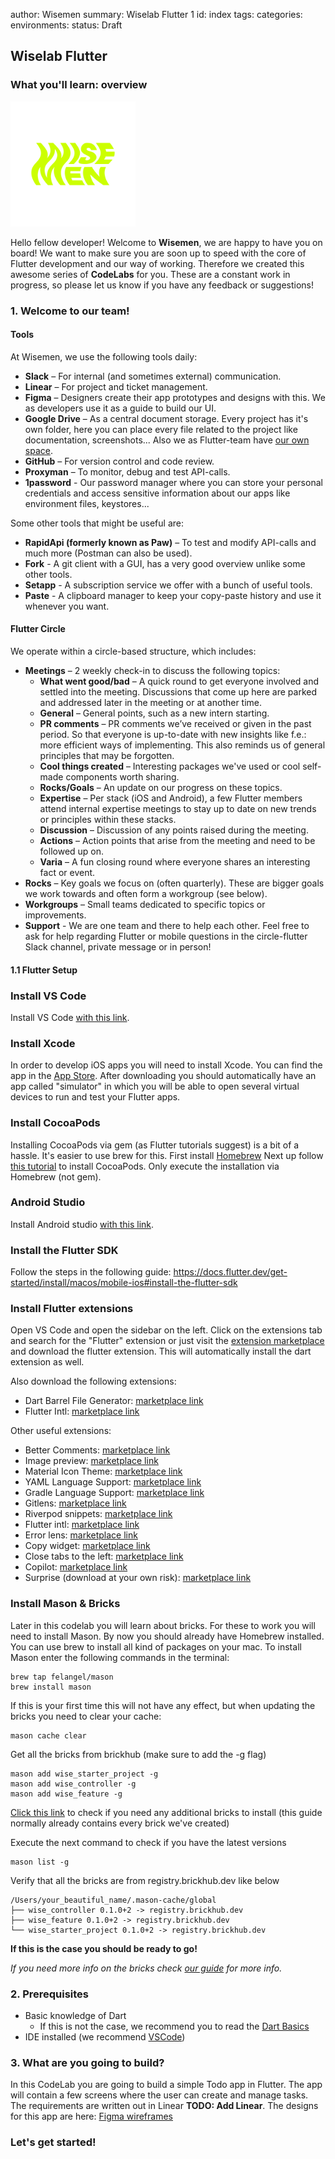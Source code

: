 author: Wisemen
summary: Wiselab Flutter 1
id: index
tags:
categories:
environments:
status: Draft

## Wiselab Flutter

### What you'll learn: overview

<img width="200" src="img/branding/wisemen_logo.png" />

Hello fellow developer! Welcome to **Wisemen**, we are happy to have you on board! We want to make sure you are
soon up to speed with the core of Flutter development and our way of working.
Therefore we created this awesome series of **CodeLabs** for you. These are a constant work in progress, so please
let us know if you have any feedback or suggestions!

### 1. Welcome to our team!

#### Tools
At Wisemen, we use the following tools daily:
- **Slack** – For internal (and sometimes external) communication.
- **Linear** – For project and ticket management.
- **Figma** – Designers create their app prototypes and designs with this. We as developers use it as a guide to build our UI.
- **Google Drive** – As a central document storage. Every project has it's own folder, here you can place every file related to the project like documentation, screenshots... Also we as Flutter-team have [our own space](https://drive.google.com/drive/folders/1Fr92dpOKxVC3u6ZwmlUNwtYjQUw0XwT9).
- **GitHub** – For version control and code review.
- **Proxyman** – To monitor, debug and test API-calls.
- **1password** - Our password manager where you can store your personal credentials and access sensitive information about our apps like environment files, keystores...

Some other tools that might be useful are:
- **RapidApi (formerly known as Paw)** – To test and modify API-calls and much more (Postman can also be used).
- **Fork** - A git client with a GUI, has a very good overview unlike some other tools.
- **Setapp** - A subscription service we offer with a bunch of useful tools.
- **Paste** - A clipboard manager to keep your copy-paste history and use it whenever you want.

#### Flutter Circle
We operate within a circle-based structure, which includes:
- **Meetings** – 2 weekly check-in to discuss the following topics:
    - **What went good/bad** – A quick round to get everyone involved and settled into the meeting. Discussions that come up here are parked and addressed later in the meeting or at another time.
    - **General** – General points, such as a new intern starting.
    - **PR comments** – PR comments we’ve received or given in the past period. So that everyone is up-to-date with new insights like f.e.: more efficient ways of implementing. This also reminds us of general principles that may be forgotten.
    - **Cool things created** – Interesting packages we've used or cool self-made components worth sharing.
    - **Rocks/Goals** – An update on our progress on these topics.
    - **Expertise** – Per stack (iOS and Android), a few Flutter members attend internal expertise meetings to stay up to date on new trends or principles within these stacks.
    - **Discussion** – Discussion of any points raised during the meeting.
    - **Actions** – Action points that arise from the meeting and need to be followed up on.
    - **Varia** – A fun closing round where everyone shares an interesting fact or event.
- **Rocks** – Key goals we focus on (often quarterly). These are bigger goals we work towards and often form a workgroup (see below).
- **Workgroups** – Small teams dedicated to specific topics or improvements.
- **Support** - We are one team and there to help each other. Feel free to ask for help regarding Flutter or mobile questions in the circle-flutter Slack channel, private message or in person!

#### 1.1 Flutter Setup
### Install VS Code
Install VS Code [with this link](https://code.visualstudio.com/).
### Install Xcode
In order to develop iOS apps you will need to install Xcode. You can find the app in the [App Store](https://apps.apple.com/be/app/xcode/id497799835?l=nl&mt=12). After downloading you should automatically have an app called "simulator" in which you will be able to open several virtual devices to run and test your Flutter apps.
### Install CocoaPods
Installing CocoaPods via gem (as Flutter tutorials suggest) is a bit of a hassle. It's easier to use brew for this.
First install [Homebrew](https://brew.sh/)
Next up follow [this tutorial](https://www.geeksforgeeks.org/how-to-install-cocoapods-in-flutter/) to install CocoaPods. Only execute the installation via Homebrew (not gem).
### Android Studio
Install Android studio [with this link](https://developer.android.com/studio/?gclid=Cj0KCQiAjJOQBhCkARIsAEKMtO3zEhdK4_I0CEZic3UH4dl-9gVXuHFR9dCl3TOHKjmv3xWLU3UxfhYaApfAEALw_wcB&gclsrc=aw.ds).
### Install the Flutter SDK
Follow the steps in the following guide:
https://docs.flutter.dev/get-started/install/macos/mobile-ios#install-the-flutter-sdk
### Install Flutter extensions
Open VS Code and open the sidebar on the left. Click on the extensions tab and search for the "Flutter" extension or just visit the [extension marketplace](https://marketplace.visualstudio.com/items?itemName=Dart-Code.flutter) and download the flutter extension. This will automatically install the dart extension as well.

Also download the following extensions:
- Dart Barrel File Generator: [marketplace link](https://marketplace.visualstudio.com/items?itemName=miquelddg.dart-barrel-file-generator)
- Flutter Intl: [marketplace link](https://marketplace.visualstudio.com/items?itemName=localizely.flutter-intl)

Other useful extensions:
- Better Comments: [marketplace link](https://marketplace.visualstudio.com/items?itemName=aaron-bond.better-comments)
- Image preview: [marketplace link](https://marketplace.visualstudio.com/items?itemName=kisstkondoros.vscode-gutter-preview)
- Material Icon Theme: [marketplace link](https://marketplace.visualstudio.com/items?itemName=PKief.material-icon-theme)
- YAML Language Support: [marketplace link](https://marketplace.visualstudio.com/items?itemName=redhat.vscode-yaml)
- Gradle Language Support: [marketplace link](https://marketplace.visualstudio.com/items?itemName=naco-siren.gradle-language)
- Gitlens: [marketplace link](https://marketplace.visualstudio.com/items?itemName=eamodio.gitlens)
- Riverpod snippets: [marketplace link](https://marketplace.visualstudio.com/items?itemName=robert-brunhage.flutter-riverpod-snippets)
- Flutter intl: [marketplace link](https://marketplace.visualstudio.com/items?itemName=localizely.flutter-intl)
- Error lens: [marketplace link](https://marketplace.visualstudio.com/items?itemName=usernamehw.errorlens)
- Copy widget: [marketplace link](https://marketplace.visualstudio.com/items?itemName=FushiArt.copywidget)
- Close tabs to the left: [marketplace link](https://marketplace.visualstudio.com/items?itemName=ctf0.close-tabs-to-the-left)
- Copilot: [marketplace link](https://marketplace.visualstudio.com/items?itemName=GitHub.copilot)
- Surprise (download at your own risk): [marketplace link](https://marketplace.visualstudio.com/items?itemName=VirejDasani.incredibly-in-your-face)

### Install Mason & Bricks
Later in this codelab you will learn about bricks. For these to work you will need to install Mason. By now you should already have Homebrew installed. You can use brew to install all kind of packages on your mac. To install Mason enter the following commands in the terminal:
```
brew tap felangel/mason
brew install mason
```
If this is your first time this will not have any effect, but when updating the bricks you need to clear your cache:
```
mason cache clear
```

Get all the bricks from brickhub (make sure to add the -g flag)
```
mason add wise_starter_project -g
mason add wise_controller -g
mason add wise_feature -g
```
[Click this link](https://brickhub.dev/search?q=wise) to check if you need any additional bricks to install (this guide normally already contains every brick we've created)

Execute the next command to check if you have the latest versions
```
mason list -g
```
Verify that all the bricks are from registry.brickhub.dev like below
```
/Users/your_beautiful_name/.mason-cache/global
├── wise_controller 0.1.0+2 -> registry.brickhub.dev
├── wise_feature 0.1.0+2 -> registry.brickhub.dev
└── wise_starter_project 0.1.0+2 -> registry.brickhub.dev
```
**If this is the case you should be ready to go!**

*If you need more info on the bricks check [our guide](https://appwise.atlassian.net/wiki/x/C4BxP) for more info.*
### 2. Prerequisites

* Basic knowledge of Dart
    * If this is not the case, we recommend you to read the [Dart Basics](https://dart.dev/language)
* IDE installed (we recommend [VSCode](https://code.visualstudio.com/))

### 3. What are you going to build?

In this CodeLab you are going to build a simple Todo app in Flutter. The app will contain a few screens where the user can create and manage tasks. The requirements are written out in Linear **TODO: Add Linear**.
The designs for this app are here: [Figma wireframes](https://www.figma.com/file/hebgv4Qx8VanMAQkO1NFpa/Onboarding-to-do?node-id=407-4095&t=2qdyy89lKwN7dFw3-0)

### Let's get started!
